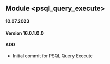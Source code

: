 ## Module <psql_query_execute>

#### 10.07.2023
#### Version 16.0.1.0.0
#### ADD
- Initial commit for PSQL Query Execute